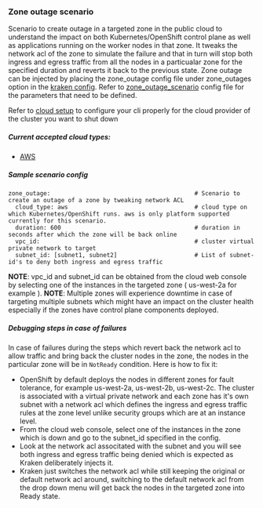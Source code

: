### Zone outage scenario
Scenario to create outage in a targeted zone in the public cloud to understand the impact on both Kubernetes/OpenShift control plane as well as applications running on the worker nodes in that zone. It tweaks the network acl of the zone to simulate the failure and that in turn will stop both ingress and egress traffic from all the nodes in a particualar zone for the specified duration and reverts it back to the previous state. Zone outage can be injected by placing the zone_outage config file under zone_outages option in the [kraken config](https://github.com/cloud-bulldozer/kraken/blob/master/config/config.yaml). Refer to [zone_outage_scenario](https://github.com/openshift-scale/kraken/blob/master/scenarios/zone_outage.yaml) config file for the parameters that need to be defined.

Refer to [cloud setup](cloud_setup.md) to configure your cli properly for the cloud provider of the cluster you want to shut down

##### Current accepted cloud types:
* [AWS](cloud_setup.md#aws)

##### Sample scenario config
```
zone_outage:                                         # Scenario to create an outage of a zone by tweaking network ACL
  cloud_type: aws                                    # cloud type on which Kubernetes/OpenShift runs. aws is only platform supported currently for this scenario.
  duration: 600                                      # duration in seconds after which the zone will be back online
  vpc_id:                                            # cluster virtual private network to target
  subnet_id: [subnet1, subnet2]                      # List of subnet-id's to deny both ingress and egress traffic
```

**NOTE**: vpc_id and subnet_id can be obtained from the cloud web console by selecting one of the instances in the targeted zone ( us-west-2a for example ).
**NOTE**: Multiple zones will experience downtime in case of targeting multiple subnets which might have an impact on the cluster health especially if the zones have control plane components deployed.

##### Debugging steps in case of failures
In case of failures during the steps which revert back the network acl to allow traffic and bring back the cluster nodes in the zone, the nodes in the particular zone will be in `NotReady` condition. Here is how to fix it:
- OpenShift by default deploys the nodes in different zones for fault tolerance, for example us-west-2a, us-west-2b, us-west-2c. The cluster is associated with a virtual private network and each zone has it's own subnet with a network acl which defines the ingress and egress traffic rules at the zone level unlike security groups which are at an instance level.
- From the cloud web console, select one of the instances in the zone which is down and go to the subnet_id specified in the config.
- Look at the network acl associtated with the subnet and you will see both ingress and egress traffic being denied which is expected as Kraken deliberately injects it.
- Kraken just switches the network acl while still keeping the original or default network acl around, switching to the default network acl from the drop down menu will get back the nodes in the targeted zone into Ready state.
